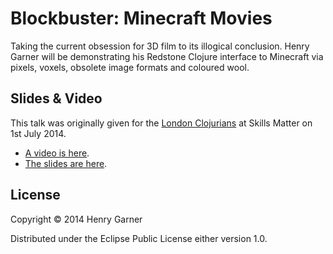 # Blockbuster: Minecraft Movies

Taking the current obsession for 3D film to its illogical
conclusion. Henry Garner will be demonstrating his Redstone Clojure
interface to Minecraft via pixels, voxels, obsolete image formats and
coloured wool.

## Slides & Video

This talk was originally given for the [London Clojurians](http://londonclojurians.org/) at Skills Matter on 1st July 2014.

* [A video is here](https://skillsmatter.com/skillscasts/5406-blockbuster-minecraft-movies).
* [The slides are here](https://github.com/henrygarner/ldnclj-talk-july-2014/blob/master/talk.org).

## License

Copyright © 2014 Henry Garner

Distributed under the Eclipse Public License either version 1.0.
